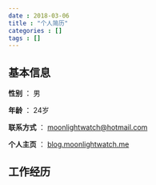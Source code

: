 ```yaml
---
date : 2018-03-06
title : "个人简历"
categories : []
tags : []
---
```


## 基本信息

**性别** ： 男

**年龄** ： 24岁

**联系方式** ： moonlightwatch@hotmail.com

**个人主页** ： [blog.moonlightwatch.me](http://blog.moonlightwatch.me)

## 工作经历

